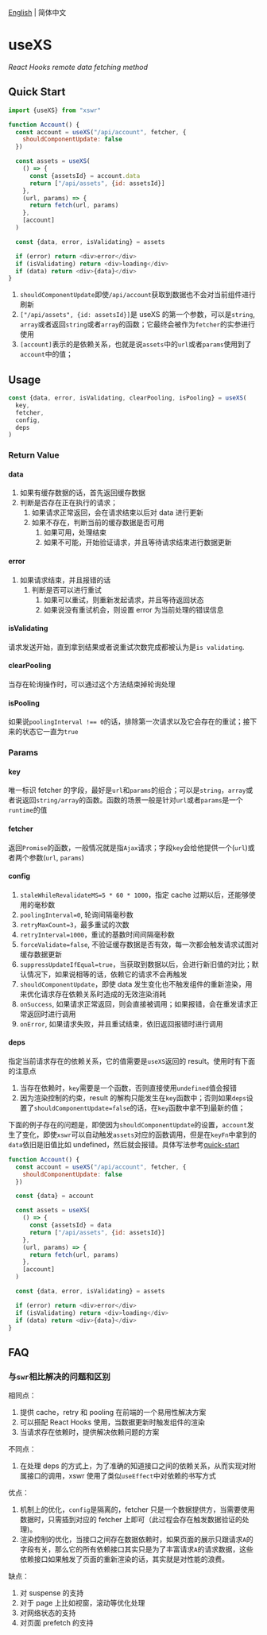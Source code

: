 [English](./useXS.md) | 简体中文

# useXS

_React Hooks remote data fetching method_

## Quick Start

```js
import {useXS} from "xswr"

function Account() {
  const account = useXS("/api/account", fetcher, {
    shouldComponentUpdate: false
  })

  const assets = useXS(
    () => {
      const {assetsId} = account.data
      return ["/api/assets", {id: assetsId}]
    },
    (url, params) => {
      return fetch(url, params)
    },
    [account]
  )

  const {data, error, isValidating} = assets

  if (error) return <div>error</div>
  if (isValidating) return <div>loading</div>
  if (data) return <div>{data}</div>
}
```

1. `shouldComponentUpdate`即使`/api/account`获取到数据也不会对当前组件进行刷新
2. `["/api/assets", {id: assetsId}]`是 useXS 的第一个参数，可以是`string`, `array`或者返回`string`或者`array`的函数；它最终会被作为`fetcher`的实参进行使用
3. `[account]`表示的是依赖关系，也就是说`assets`中的`url`或者`params`使用到了`account`中的值；

## Usage

```js
const {data, error, isValidating, clearPooling, isPooling} = useXS(
  key,
  fetcher,
  config,
  deps
)
```

### Return Value

#### data

1. 如果有缓存数据的话，首先返回缓存数据
2. 判断是否存在正在执行的请求；
   1. 如果请求正常返回，会在请求结束以后对 data 进行更新
   2. 如果不存在，判断当前的缓存数据是否可用
      1. 如果可用，处理结束
      2. 如果不可能，开始验证请求，并且等待请求结束进行数据更新

#### error

1. 如果请求结束，并且报错的话
   1. 判断是否可以进行重试
      1. 如果可以重试，则重新发起请求，并且等待返回状态
      2. 如果说没有重试机会，则设置 error 为当前处理的错误信息

#### isValidating

请求发送开始，直到拿到结果或者说重试次数完成都被认为是`is validating`.

#### clearPooling

当存在轮询操作时，可以通过这个方法结束掉轮询处理

#### isPooling

如果说`poolingInterval !== 0`的话，排除第一次请求以及它会存在的重试；接下来的状态它一直为`true`

### Params

#### key

唯一标识 fetcher 的字段，最好是`url`和`params`的组合；可以是`string`，`array`或者说返回`string/array`的函数。函数的场景一般是针对`url`或者`params`是一个`runtime`的值

#### fetcher

返回`Promise`的函数，一般情况就是指`Ajax`请求；字段`key`会给他提供一个(`url`)或者两个参数(`url`, `params`)

#### config

1. `staleWhileRevalidateMS=5 * 60 * 1000`，指定 cache 过期以后，还能够使用的毫秒数
2. `poolingInterval=0`, 轮询间隔毫秒数
3. `retryMaxCount=3`，最多重试的次数
4. `retryInterval=1000`，重试的基数时间间隔毫秒数
5. `forceValidate=false`, 不验证缓存数据是否有效，每一次都会触发请求试图对缓存数据更新
6. `suppressUpdateIfEqual=true`，当获取到数据以后，会进行新旧值的对比；默认情况下，如果说相等的话，依赖它的请求不会再触发
7. `shouldComponentUpdate`，即使 data 发生变化也不触发组件的重新渲染，用来优化请求存在依赖关系时造成的无效渲染消耗
8. `onSuccess`, 如果请求正常返回，则会直接被调用；如果报错，会在重发请求正常返回时进行调用
9. `onError`, 如果请求失败，并且重试结束，依旧返回报错时进行调用

#### deps

指定当前请求存在的依赖关系，它的值需要是`useXS`返回的 result。使用时有下面的注意点

1. 当存在依赖时，`key`需要是一个函数，否则直接使用`undefined`值会报错
2. 因为渲染控制的约束，result 的解构只能发生在`key`函数中；否则如果`deps`设置了`shouldComponentUpdate=false`的话，在`key`函数中拿不到最新的值；

下面的例子存在的问题是，即使因为`shouldComponentUpdate`的设置，`account`发生了变化，即使`xswr`可以自动触发`assets`对应的函数调用，但是在`keyFn`中拿到的`data`依旧是旧值比如 undefined，然后就会报错。具体写法参考[quick-start](#quick-start)

```js
function Account() {
  const account = useXS("/api/account", fetcher, {
    shouldComponentUpdate: false
  })

  const {data} = account

  const assets = useXS(
    () => {
      const {assetsId} = data
      return ["/api/assets", {id: assetsId}]
    },
    (url, params) => {
      return fetch(url, params)
    },
    [account]
  )

  const {data, error, isValidating} = assets

  if (error) return <div>error</div>
  if (isValidating) return <div>loading</div>
  if (data) return <div>{data}</div>
}
```

## FAQ

### 与`swr`相比解决的问题和区别

相同点：

1. 提供 cache，retry 和 pooling 在前端的一个易用性解决方案
2. 可以搭配 React Hooks 使用，当数据更新时触发组件的渲染
3. 当请求存在依赖时，提供解决依赖问题的方案

不同点：

1. 在处理 deps 的方式上，为了准确的知道接口之间的依赖关系，从而实现对附属接口的调用，xswr 使用了类似`useEffect`中对依赖的书写方式

优点：

1. 机制上的优化，`config`是隔离的，fetcher 只是一个数据提供方，当需要使用数据时，只需插到对应的 fetcher 上即可（此过程会存在触发数据验证的处理)。
2. 渲染控制的优化，当接口之间存在数据依赖时，如果页面的展示只跟请求`A`的字段有关，那么它的所有依赖接口其实只是为了丰富请求`A`的请求数据，这些依赖接口如果触发了页面的重新渲染的话，其实就是对性能的浪费。

缺点：

1. 对 suspense 的支持
2. 对于 page 上比如视窗，滚动等优化处理
3. 对网络状态的支持
4. 对页面 prefetch 的支持
